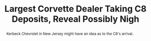 ---
category: news
title: Largest Corvette Dealer Taking C8 Deposits, Reveal Possibly Nigh
abstract: Kerbeck Chevrolet in New Jersey might have an idea as to the C8's arrival.
publishedDateTime: 2019-03-06T21:13:43Z
sourceUrl: https://www.msn.com/en-us/autos/autos-sports/largest-corvette-dealer-taking-c8-deposits-reveal-possibly-nigh/ar-BBUsTdD?
type: article

provider:
  name: motor1
  id: V_AAppiqr_global
tags:
  - Autos

images: 
  - url: assets/images/2019/3/Largest-Corvette-Dealer-Taking-C8-Deposits,-Reveal-Possibly-Nigh-1.jpg
    width: 1920
    height: 1080
    quality: 50
    title: 2020 Mid-Engined Corvette Spy Photo
    attribution: 
    focalRegion:
      x1: 966
      x2: 966
      y1: 578
      y2: 578

---